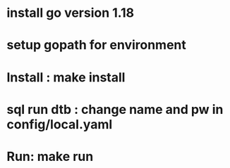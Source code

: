 # install go version 1.18
# setup gopath for environment
# Install : make install
# sql run dtb : change name and pw in config/local.yaml
# Run: make run